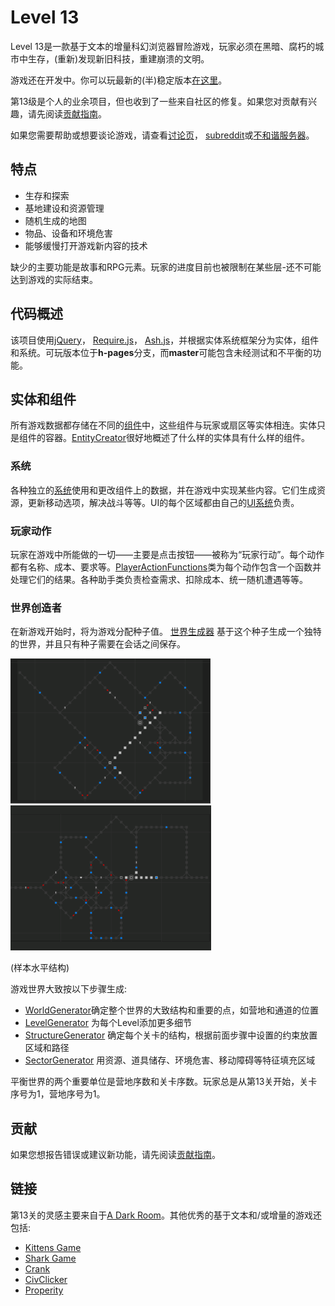 # Level 13
Level 13是一款基于文本的增量科幻浏览器冒险游戏，玩家必须在黑暗、腐朽的城市中生存，(重新)发现新旧科技，重建崩溃的文明。

游戏还在开发中。你可以玩最新的(半)稳定版本[在这里](https://nroutasuo.github.io/level13/)。

第13级是个人的业余项目，但也收到了一些来自社区的修复。如果您对贡献有兴趣，请先阅读[贡献指南](docs/CONTRIBUTING.md)。

如果您需要帮助或想要谈论游戏，请查看[讨论页](https://github.com/nroutasuo/level13/discussions)， [subreddit](https://www.reddit.com/r/level13/)或[不和谐服务器](https://discord.gg/BzMbATyKph)。

## 特点

* 生存和探索
* 基地建设和资源管理
* 随机生成的地图
* 物品、设备和环境危害
* 能够缓慢打开游戏新内容的技术

缺少的主要功能是故事和RPG元素。玩家的进度目前也被限制在某些层-还不可能达到游戏的实际结束。

## 代码概述

该项目使用[jQuery](https://jquery.com/)， [Require.js](http://requirejs.org/)， [Ash.js](https://github.com/brejep/ash-js)，并根据实体系统框架分为实体，组件和系统。可玩版本位于**h-pages**分支，而**master**可能包含未经测试和不平衡的功能。

## 实体和组件

所有游戏数据都存储在不同的[组件](https://github.com/nroutasuo/level13/tree/master/src/game/components)中，这些组件与玩家或扇区等实体相连。实体只是组件的容器。[EntityCreator](https://github.com/nroutasuo/level13/blob/master/src/game/EntityCreator.js)很好地概述了什么样的实体具有什么样的组件。

### 系统

各种独立的[系统](https://github.com/nroutasuo/level13/tree/master/src/game/systems)使用和更改组件上的数据，并在游戏中实现某些内容。它们生成资源，更新移动选项，解决战斗等等。UI的每个区域都由自己的[UI系统](https://github.com/nroutasuo/level13/tree/master/src/game/systems/ui)负责。

### 玩家动作

玩家在游戏中所能做的一切——主要是点击按钮——被称为“玩家行动”。每个动作都有名称、成本、要求等。[PlayerActionFunctions](https://github.com/nroutasuo/level13/blob/master/src/game/PlayerActionFunctions.js)类为每个动作包含一个函数并处理它们的结果。各种助手类负责检查需求、扣除成本、统一随机遭遇等等。

### 世界创造者

在新游戏开始时，将为游戏分配种子值。  [世界生成器](https://github.com/nroutasuo/level13/tree/master/src/worldcreator) 基于这个种子生成一个独特的世界，并且只有种子需要在会话之间保存。

![samplelevel2](/docs/samplelevel2.PNG)  ![samplelevel3](/docs/samplelevel3.PNG)

(样本水平结构)

游戏世界大致按以下步骤生成:
* [WorldGenerator](https://github.com/nroutasuo/level13/blob/master/src/worldcreator/WorldGenerator.js)确定整个世界的大致结构和重要的点，如营地和通道的位置
* [LevelGenerator](https://github.com/nroutasuo/level13/blob/master/src/worldcreator/LevelGenerator.js) 为每个Level添加更多细节
* [StructureGenerator](https://github.com/nroutasuo/level13/blob/master/src/worldcreator/StructureGenerator.js) 确定每个关卡的结构，根据前面步骤中设置的约束放置区域和路径
* [SectorGenerator](https://github.com/nroutasuo/level13/blob/master/src/worldcreator/SectorGenerator.js) 用资源、道具储存、环境危害、移动障碍等特征填充区域

平衡世界的两个重要单位是营地序数和关卡序数。玩家总是从第13关开始，关卡序号为1，营地序号为1。

## 贡献

如果您想报告错误或建议新功能，请先阅读[贡献指南](docs/CONTRIBUTING.md)。

## 链接

第13关的灵感主要来自于[A Dark Room](http://adarkroom.doublespeakgames.com/)。其他优秀的基于文本和/或增量的游戏还包括:


* [Kittens Game](http://bloodrizer.ru/games/kittens/)
* [Shark Game](http://cirri.al/sharks/)
* [Crank](https://faedine.com/games/crank/b39/)
* [CivClicker](http://civclicker.sourceforge.net/civclicker/civclicker.html)
* [Properity](http://playprosperity.ca/)

